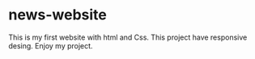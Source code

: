 # news-website
This is my first website with html and Css. This project have responsive desing. Enjoy my project.  
